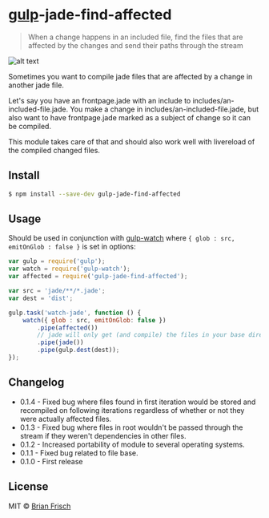 # [gulp](http://gulpjs.com)-jade-find-affected

> When a change happens in an included file, find the files that are affected by the changes and send their paths through the stream

![alt text](https://raw.githubusercontent.com/teltploek/gulp-jade-find-affected/master/docs/demo.gif "Demo")

Sometimes you want to compile jade files that are affected by a change in another jade file.

Let's say you have an frontpage.jade with an include to includes/an-included-file.jade. You make a change in includes/an-included-file.jade, but also want to have frontpage.jade marked as a subject of change so it can be compiled.

This module takes care of that and should also work well with livereload of the compiled changed files.

## Install

```sh
$ npm install --save-dev gulp-jade-find-affected
```


## Usage

Should be used in conjunction with [gulp-watch](https://www.npmjs.org/package/gulp-watch) where ```{ glob : src, emitOnGlob : false }``` is set in options:

```js
var gulp = require('gulp');
var watch = require('gulp-watch');
var affected = require('gulp-jade-find-affected');

var src = 'jade/**/*.jade';
var dest = 'dist';

gulp.task('watch-jade', function () {
	watch({ glob : src, emitOnGlob: false })
		.pipe(affected())
		// jade will only get (and compile) the files in your base directory which have been affected by the changed file
		.pipe(jade())
		.pipe(gulp.dest(dest));
});
```
## Changelog

* 0.1.4 - Fixed bug where files found in first iteration would be stored and recompiled on following iterations regardless of whether or not they were actually affected files.
* 0.1.3 - Fixed bug where files in root wouldn't be passed through the stream if they weren't dependencies in other files.
* 0.1.2 - Increased portability of module to several operating systems.
* 0.1.1 - Fixed bug related to file base.
* 0.1.0 - First release

## License

MIT © [Brian Frisch](http://github.com/teltploek)